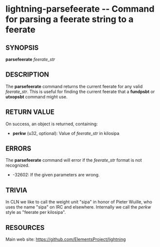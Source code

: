 lightning-parsefeerate -- Command for parsing a feerate string to a feerate
===========================================================================

SYNOPSIS
--------

**parsefeerate** *feerate_str*

DESCRIPTION
-----------

The **parsefeerate** command returns the current feerate for any valid
*feerate_str*. This is useful for finding the current feerate that a
**fundpsbt** or **utxopsbt** command might use.

RETURN VALUE
------------

[comment]: # (GENERATE-FROM-SCHEMA-START)
On success, an object is returned, containing:

- **perkw** (u32, optional): Value of *feerate_str* in kilosipa

[comment]: # (GENERATE-FROM-SCHEMA-END)

ERRORS
------

The **parsefeerate** command will error if the *feerate_str* format is
not recognized.

- -32602: If the given parameters are wrong.

TRIVIA
------

In CLN we like to call the weight unit "sipa"
in honor of Pieter Wuille,
who uses the name "sipa" on IRC and elsewhere.
Internally we call the *perkw* style as "feerate per kilosipa".

RESOURCES
---------

Main web site: <https://github.com/ElementsProject/lightning>

[comment]: # ( SHA256STAMP:f3498aa6f16d5be0a49896ae67144558df1baa223ac396a90ddf2d89a42ff395)
